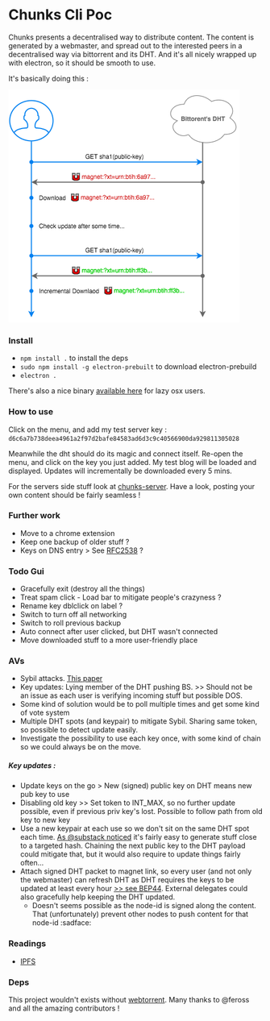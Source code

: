 # Chunks Cli Poc

Chunks presents a decentralised way to distribute content. The content is generated by a webmaster, and spread out to the interested peers in a decentralised way via bittorrent and its DHT. And it's all nicely wrapped up with electron, so it should be smooth to use.

It's basically doing this :

![](desc.png)

### Install

 * `npm install .` to install the deps
 * `sudo npm install -g electron-prebuilt` to download electron-prebuild
 * `electron .`


There's also a nice binary [available here](https://github.com/pldubouilh/chunks-gui/releases/download/v0.0.1/Chunks.zip) for lazy osx users.



### How to use

Click on the menu, and add my test server key : `d6c6a7b738deea4961a2f97d2bafe84583ad6d3c9c40566900da929811305028`

Meanwhile the dht should do its magic and connect itself. Re-open the menu, and click on the key you just added. My test blog will be loaded and displayed. Updates will incrementally be downloaded every 5 mins.

For the servers side stuff look at [chunks-server](https://github.com/pldubouilh/chunks-server). Have a look, posting your own content should be fairly seamless !

### Further work

* Move to a chrome extension
* Keep one backup of older stuff ?
* Keys on DNS entry > See [RFC2538](https://tools.ietf.org/html/rfc2538}) ?


### Todo Gui

* Gracefully exit (destroy all the things)
* Treat spam click - Load bar to mitigate people's crazyness ?
* Rename key dblclick on label ?
* Switch to turn off all networking
* Switch to roll previous backup
* Auto connect after user clicked, but DHT wasn't connected
* Move downloaded stuff to a more user-friendly place

### AVs

* Sybil attacks. [This paper](https://www.cl.cam.ac.uk/~lw525/publications/security.pdf)
* Key updates: Lying member of the DHT pushing BS. >> Should not be an issue as each user is verifying incoming stuff but possible DOS.
* Some kind of solution would be to poll multiple times and get some kind of vote system
* Multiple DHT spots (and keypair) to mitigate Sybil. Sharing same token, so possible to detect update easily.
* Investigate the possibility to use each key once, with some kind of chain so we could always be on the move.


##### Key updates :

* Update keys on the go > New (signed) public key on DHT means new pub key to use
* Disabling old key  >> Set token to INT_MAX, so no further update possible, even if previous priv key's lost. Possible to follow path from old key to new key
* Use a new keypair at each use so we don't sit on the same DHT spot each time. [As @substack noticed](https://gist.github.com/substack/eadd13302d785dc13aac) it's fairly easy to generate stuff close to a targeted hash. Chaining the next public key to the DHT payload could mitigate that, but it would also require to update things fairly often...
* Attach signed DHT packet to magnet link, so every user (and not only the webmaster) can refresh DHT as DHT requires the keys to be updated at least every hour [>> see BEP44](http://www.bittorrent.org/beps/bep_0044.html). External delegates could also gracefully help keeping the DHT updated.
  * Doesn't seems possible as the node-id is signed along the content. That (unfortunately) prevent other nodes to push content for that node-id :sadface:

### Readings

* [IPFS](https://github.com/ipfs/ipfs/blob/master/papers/ipfs-cap2pfs/ipfs-p2p-file-system.pdf?raw=true)

### Deps

This project wouldn't exists without [webtorrent](https://github.com/feross/webtorrent). Many thanks to @feross and all the amazing contributors !
